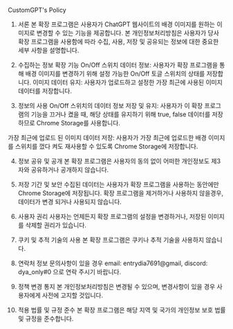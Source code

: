 CustomGPT's Policy

1. 서론
본 확장 프로그램은 사용자가 ChatGPT 웹사이트의 배경 이미지를 원하는 이미지로 변경할 수 있는 기능을 제공합니다.
본 개인정보처리방침은 사용자가 당사 확장 프로그램을 사용함에 따라 수집, 사용, 저장 및 공유되는 정보에 대한 중요한 세부 사항을 설명합니다.


2. 수집하는 정보
확장 기능 On/Off 스위치 데이터 정보: 사용자가 확장 프로그램을 통해 배경 이미지를 변경하기 위해 설정 가능한 On/Off 토글 스위치의 상태를 저장합니다.
이미지 데이터 유지: 사용자가 업로드하고 설정한 가장 최근에 사용된 이미지 데이터를 저장합니다.


3. 정보의 사용
On/Off 스위치의 데이터 정보 저장 및 유지: 사용자가 이 확장 프로그램의 기능을 끄거나 켰을 때, 해당 상태를 유지하기 위해
true, false 데이터를 저장하므로 Chrome Storage를 사용합니다.

가장 최근에 업로드 된 이미지 데이터 저장: 사용자가 가장 최근에 업로드한 배경 이미지를 스위치를 껐다 켜도 재사용할 수 있도록 Chrome Storage에 저장합니다.


4. 정보 공유 및 공개
본 확장 프로그램은 사용자의 동의 없이 어떠한 개인정보도 제3자와 공유하거나 공개하지 않습니다.


5. 저장 기간 및 보안
수집된 데이터는 사용자가 확장 프로그램을 사용하는 동안에만 Chrome Storage에 저장됩니다.
확장 프로그램을 제거하거나 사용하지 않을경우, 데이터가 변경 되거나 사용되지 않습니다.


6. 사용자 권리
사용자는 언제든지 확장 프로그램의 설정을 변경하거나, 저장된 이미지를 삭제할 권리가 있습니다.


7. 쿠키 및 추적 기술의 사용
본 확장 프로그램은 쿠키나 추적 기술을 사용하지 않습니다.


8. 연락처 정보
문의사항이 있을 경우 email: entrydia7691@gmail, discord: dya_only#0 으로 연락 주시기 바랍니다.


9. 정책 변경 통지
본 개인정보처리방침은 변경될 수 있으며, 변경사항이 있을 경우 사용자에게 사전에 고지할 것입니다.


10. 적용 법률 및 규정 준수
본 확장 프로그램은 해당 지역 및 국가의 개인정보 보호 법률 및 규정을 준수합니다.